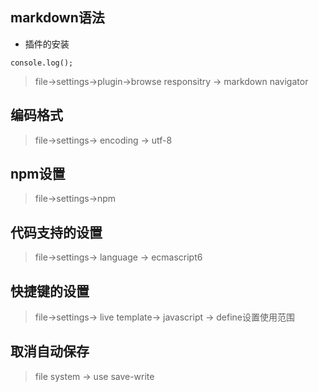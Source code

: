 ## markdown语法
- 插件的安装
```
console.log();
```

> file->settings->plugin->browse responsitry -> markdown navigator

## 编码格式

> file->settings-> encoding -> utf-8

## npm设置

> file->settings->npm

## 代码支持的设置

> file->settings-> language -> ecmascript6

## 快捷键的设置

> file->settings-> live template-> javascript -> define设置使用范围

## 取消自动保存

> file system -> use save-write


